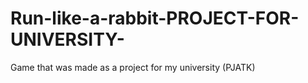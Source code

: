 # Run-like-a-rabbit-PROJECT-FOR-UNIVERSITY-
Game that was made as a project for my university (PJATK)
